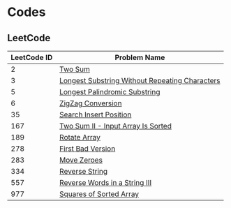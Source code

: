 # Codes

## LeetCode

| LeetCode ID | Problem Name | 
| ----------- | ------------ |
| 2 | [Two Sum](https://leetcode.com/problems/two-sum/) |
| 3 | [Longest Substring Without Repeating Characters](https://leetcode.com/problems/longest-substring-without-repeating-characters/) |
| 5 | [Longest Palindromic Substring](https://leetcode.com/problems/longest-palindromic-substring/) |
| 6 | [ZigZag Conversion](https://leetcode.com/problems/zigzag-conversion/) |
| 35 | [Search Insert Position](https://leetcode.com/problems/search-insert-position/) |
| 167 | [Two Sum II - Input Array Is Sorted](https://leetcode.com/problems/two-sum-ii-input-array-is-sorted/) |
| 189 | [Rotate Array](https://leetcode.com/problems/rotate-array/) |
| 278 | [First Bad Version](https://leetcode.com/problems/first-bad-version/) |
| 283 | [Move Zeroes](https://leetcode.com/problems/move-zeroes/) |
| 334 | [Reverse String](https://leetcode.com/problems/reverse-string/) |
| 557 | [Reverse Words in a String III](https://leetcode.com/problems/reverse-words-in-a-string-iii/) |
| 977 | [Squares of Sorted Array](https://leetcode.com/problems/squares-of-a-sorted-array/) |
